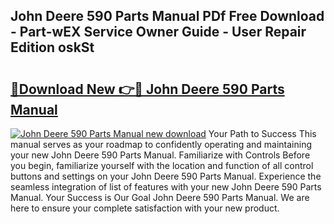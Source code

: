 ## John Deere 590 Parts Manual PDf Free Download - Part-wEX Service Owner Guide - User Repair Edition oskSt

# <h2><a href="http://bc52556.oget.top/?id=John+Deere+590+Parts+Manual">🔗Download New 👉🔴 John Deere 590 Parts Manual</a></h2>

[![John Deere 590 Parts Manual new download](https://i.imgur.com/5g1atiW.png)](http://bc52556.oget.top/?id=John+Deere+590+Parts+Manual)
Your Path to Success This manual serves as your roadmap to confidently operating and maintaining your new John Deere 590 Parts Manual. Familiarize with Controls Before you begin, familiarize yourself with the location and function of all control buttons and settings on your John Deere 590 Parts Manual. Experience the seamless integration of list of features with your new John Deere 590 Parts Manual. Your Success is Our Goal John Deere 590 Parts Manual. We are here to ensure your complete satisfaction with your new product.
